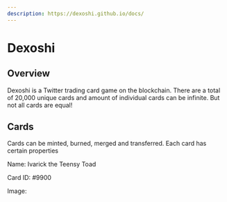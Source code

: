 ```yaml
---
description: https://dexoshi.github.io/docs/
---
```


# Dexoshi

## Overview

Dexoshi is a Twitter trading card game on the blockchain. There are a total of 20,000 unique cards and amount of individual cards can be infinite. But not all cards are equal!

## Cards

Cards can be minted, burned, merged and transferred. Each card has certain properties

Name: Ivarick the Teensy Toad

Card ID: #9900

Image:

